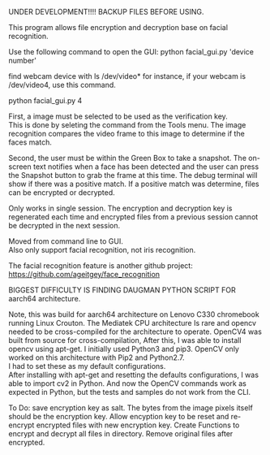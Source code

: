 UNDER DEVELOPMENT!!!!  BACKUP FILES BEFORE USING.  

This program allows file encryption and decryption base on facial recognition.

Use the following command to open the GUI:
python facial_gui.py 'device number'

find webcam device with ls /dev/video*
for instance, if your webcam is /dev/video4, use this command.

python facial_gui.py 4

First, a image must be selected to be used as the verification key.  
This is done by seleting the command from the Tools menu.
The image recognition compares the video frame to
this image to determine if the faces match.  

Second, the user must be within the Green Box to take a snapshot.  The on-screen text notifies when a face has been detected
and the user can press the Snapshot button to grab the frame at this time.  The debug terminal will show if there was 
a positive match. If a positive match was determine, files can be encrypted or decrypted.

Only works in single session.  The encryption and decryption key is regenerated each time and encrypted files from a previous
session cannot be decrypted in the next session.

Moved from command line to GUI.  
Also only support facial recognition, not iris recognition.

The facial recognition feature is another github project:  https://github.com/ageitgey/face_recognition

BIGGEST DIFFICULTY IS FINDING DAUGMAN PYTHON SCRIPT FOR aarch64 architecture. 

Note, this was build for aarch64 architecture on Lenovo C330 chromebook running Linux Crouton.  The Mediatek CPU architecture
Is rare and opencv needed to be cross-compiled for the architecture to operate.
OpenCV4 was built from source for cross-compilation, After this, I was able to install opencv using apt-get. 
I initially used Python3 and pip3.
OpenCV only worked on this architecture with Pip2 and Python2.7.  
I had to set these as my default configurations.  
After installing with apt-get and resetting the defaults configurations, I was able to import cv2 in Python.
And now the OpenCV commands work as expected in Python, but the tests and samples do not work from the CLI.

To Do: 
save encryption key as salt.
The bytes from the image pixels itself should be the encryption key.
Allow encyption key to be reset and re-encrypt encrypted files with new encryption key.
Create Functions to encrypt and decrypt all files in directory.
Remove original files after encrypted.



